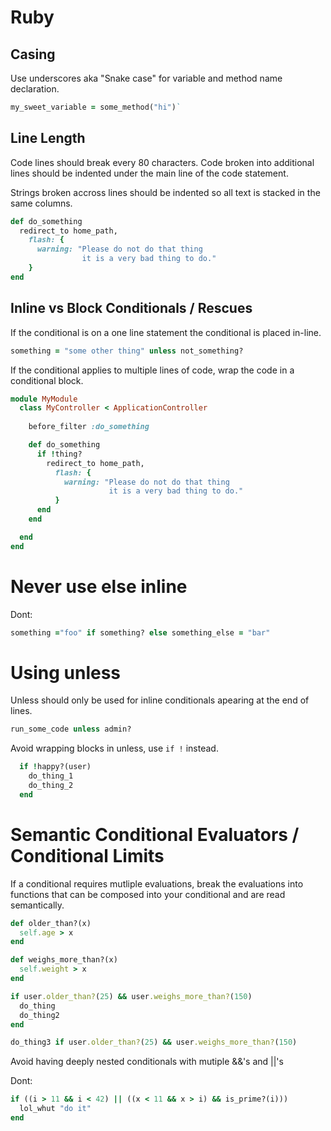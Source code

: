 # Ruby

## Casing

Use underscores aka "Snake case" for variable and method name declaration.

```ruby
my_sweet_variable = some_method("hi")`
```


## Line Length

Code lines should break every 80 characters.
Code broken into additional lines should be indented under the main line of the code statement.

Strings broken accross lines should be indented so all text is stacked in the same columns.

```ruby
def do_something
  redirect_to home_path, 
    flash: { 
      warning: "Please do not do that thing
                it is a very bad thing to do." 
    }
end
```



## Inline vs Block Conditionals / Rescues

If the conditional is on a one line statement the conditional is placed in-line.

```ruby
something = "some other thing" unless not_something? 
```

If the conditional applies to multiple lines of code, wrap the code in a conditional block.


```ruby
module MyModule
  class MyController < ApplicationController
    
    before_filter :do_something

    def do_something
      if !thing?
        redirect_to home_path, 
          flash: { 
            warning: "Please do not do that thing
                      it is a very bad thing to do." 
          }
      end
    end

  end
end
```

# Never use else inline

Dont:

```ruby
something ="foo" if something? else something_else = "bar"
```

# Using unless

Unless should only be used for inline conditionals apearing at the end of lines.

```ruby
run_some_code unless admin?
```

Avoid wrapping blocks in unless, use `if !` instead.

```ruby
  if !happy?(user)
    do_thing_1
    do_thing_2
  end
```


# Semantic Conditional Evaluators / Conditional Limits

If a conditional requires mutliple evaluations, break the evaluations into functions that can be composed into your conditional and are read semantically.

```ruby
def older_than?(x)
  self.age > x
end

def weighs_more_than?(x)
  self.weight > x
end

if user.older_than?(25) && user.weighs_more_than?(150)
  do_thing
  do_thing2  
end

do_thing3 if user.older_than?(25) && user.weighs_more_than?(150)
```

Avoid having deeply nested conditionals with mutiple &&'s and ||'s

Dont:

```ruby
if ((i > 11 && i < 42) || ((x < 11 && x > i) && is_prime?(i)))
  lol_whut "do it"
end
```

